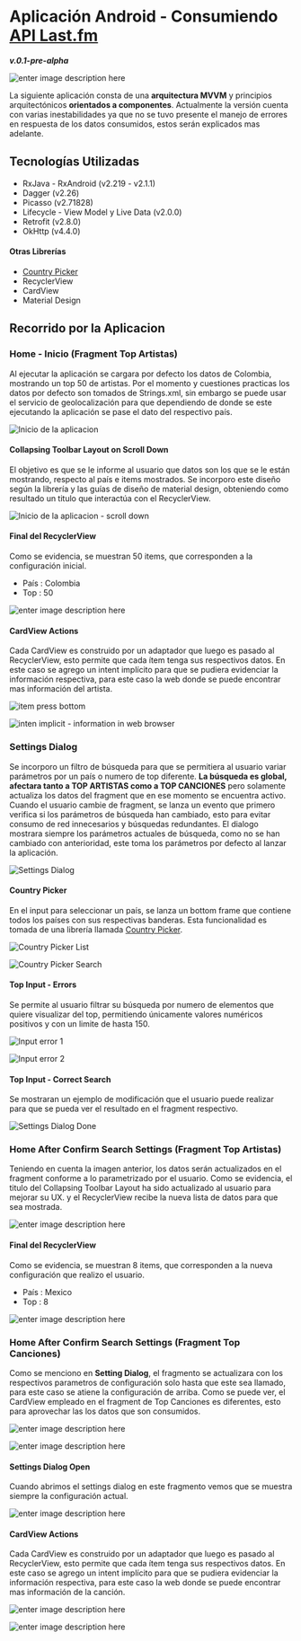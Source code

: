 ﻿# Aplicación Android  - Consumiendo [API Last.fm](https://www.last.fm/api/) 

***v.0.1-pre-alpha***

![enter image description here](https://github.com/essebas/Last.fm-Application/blob/master/readme-snaps/ArwuitecuraV1.png)

La siguiente aplicación consta de una **arquitectura MVVM** y principios arquitectónicos **orientados a componentes**.
Actualmente la versión cuenta con varias inestabilidades ya que no se tuvo presente el manejo de errores en respuesta de los datos consumidos, estos serán explicados mas adelante.

## Tecnologías Utilizadas
- RxJava - RxAndroid (v2.219 - v2.1.1)
- Dagger (v2.26)
- Picasso (v2.71828)
- Lifecycle - View Model y Live Data (v2.0.0)
- Retrofit (v2.8.0)
- OkHttp (v4.4.0)

#### Otras Librerías
- [Country Picker](https://github.com/mukeshsolanki/country-picker-android)
- RecyclerView
- CardView
- Material Design


## Recorrido por la Aplicacion

### Home - Inicio (Fragment Top Artistas)
Al ejecutar la aplicación se cargara por defecto los datos de Colombia, mostrando un top 50 de artistas. Por el momento y cuestiones practicas los datos por defecto son tomados de Strings.xml, sin embargo se puede usar el servicio de geolocalización para que dependiendo de donde se este ejecutando la aplicación se pase el dato del respectivo país.

![Inicio de la aplicacion](https://github.com/essebas/Last.fm-Application/blob/master/readme-snaps/home.PNG)

#### Collapsing Toolbar Layout on Scroll Down
El objetivo es que se le informe al usuario que datos son los que se le están mostrando, respecto al país e items mostrados. Se incorporo este diseño según la librería y las guías de diseño de material design, obteniendo como resultado un titulo que interactúa con el RecyclerView.

![Inicio de la aplicacion - scroll down](https://github.com/essebas/Last.fm-Application/blob/master/readme-snaps/home-scroll.PNG)

#### Final del RecyclerView
Como se evidencia, se muestran 50 items, que corresponden a la configuración inicial.

- País : Colombia
- Top : 50

![enter image description here](https://github.com/essebas/Last.fm-Application/blob/master/readme-snaps/home-bottom.PNG)


#### CardView Actions
Cada CardView es construido por un adaptador que luego es pasado al RecyclerView, esto permite que cada ítem tenga sus respectivos datos. En este caso se agrego un intent implícito para que se pudiera evidenciar la información respectiva, para este caso la web donde se puede encontrar mas información del artista. 

![item press bottom](https://github.com/essebas/Last.fm-Application/blob/master/readme-snaps/home-pressbottom-information.png)

![inten implicit - information in web browser](https://github.com/essebas/Last.fm-Application/blob/master/readme-snaps/home-clickbottom-information.PNG)

### Settings Dialog
Se incorporo un filtro de búsqueda para que se permitiera al usuario variar parámetros por un país o numero de top diferente. **La búsqueda es global, afectara tanto a TOP ARTISTAS como a TOP CANCIONES** pero solamente actualiza los datos del fragment que en ese momento se encuentra activo. Cuando el usuario cambie de fragment, se lanza un evento que primero verifica si los parámetros de búsqueda han cambiado, esto para evitar consumo de red innecesarios y búsquedas redundantes. 
El dialogo mostrara siempre los parámetros actuales de búsqueda, como no se han cambiado con anterioridad, este toma los parámetros por defecto al lanzar la aplicación.

![Settings Dialog](https://github.com/essebas/Last.fm-Application/blob/master/readme-snaps/settingsdialog.PNG)


#### Country Picker
En el input para seleccionar un país, se lanza un bottom frame que contiene todos los países con sus respectivas banderas. Esta funcionalidad es tomada de una librería llamada [Country Picker](https://github.com/mukeshsolanki/country-picker-android).

![Country Picker List](https://github.com/essebas/Last.fm-Application/blob/master/readme-snaps/settingsdialog-listcountry.PNG)

![Country Picker Search](https://github.com/essebas/Last.fm-Application/blob/master/readme-snaps/settingsdialog-searchcountry.PNG)


#### Top Input - Errors
Se permite al usuario filtrar su búsqueda por numero de elementos que quiere visualizar del top, permitiendo únicamente valores numéricos positivos y con un limite de hasta 150. 

![Input error 1](https://github.com/essebas/Last.fm-Application/blob/master/readme-snaps/settingsdialog-items-error1.PNG)

![Input error 2](https://github.com/essebas/Last.fm-Application/blob/master/readme-snaps/settingsdialog-items-error2.PNG)

#### Top Input - Correct Search
Se mostraran un ejemplo de modificación que el usuario puede realizar para que se pueda ver el resultado en el fragment respectivo.

![Settings Dialog Done](https://github.com/essebas/Last.fm-Application/blob/master/readme-snaps/settingsdialog-done.PNG)


### Home After Confirm Search Settings (Fragment Top Artistas)
Teniendo en cuenta la imagen anterior, los datos serán actualizados en el fragment conforme a lo parametrizado por el usuario. Como se evidencia, el titulo del  Collapsing Toolbar Layout ha sido actualizado al usuario para mejorar su UX. y el RecyclerView recibe la nueva lista de datos para que sea mostrada.

![enter image description here](https://github.com/essebas/Last.fm-Application/blob/master/readme-snaps/home-aftersearch.PNG)

#### Final del RecyclerView
Como se evidencia, se muestran 8 items, que corresponden a la nueva configuración que realizo el usuario.

- País : Mexico
- Top : 8

![enter image description here](https://github.com/essebas/Last.fm-Application/blob/master/readme-snaps/home-aftersearch-bottom.PNG)


### Home After Confirm Search Settings (Fragment Top Canciones)
Como se menciono en **Setting Dialog**, el fragmento se actualizara con los respectivos parametros de configuración solo hasta que este sea llamado, para este caso se atiene la configuración de arriba.
Como se puede ver, el CardView empleado en el fragment de Top Canciones es diferentes, esto para aprovechar las los datos que son consumidos.

![enter image description here](https://github.com/essebas/Last.fm-Application/blob/master/readme-snaps/track-searchsettigs-saved.PNG)

![enter image description here](https://github.com/essebas/Last.fm-Application/blob/master/readme-snaps/track-searchsettigs-saved-scroll.PNG)

#### Settings Dialog Open
Cuando abrimos el settings dialog en este fragmento vemos que se muestra siempre la configuración actual.

![enter image description here](https://github.com/essebas/Last.fm-Application/blob/master/readme-snaps/track-searchsettigs.PNG)

#### CardView Actions
Cada CardView es construido por un adaptador que luego es pasado al RecyclerView, esto permite que cada ítem tenga sus respectivos datos. En este caso se agrego un intent implícito para que se pudiera evidenciar la información respectiva, para este caso la web donde se puede encontrar mas información de la canción. 

![enter image description here](https://github.com/essebas/Last.fm-Application/blob/master/readme-snaps/track-pressbottom-information.png)

![enter image description here](https://github.com/essebas/Last.fm-Application/blob/master/readme-snaps/track-clickbottom-information.PNG)

